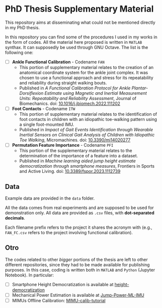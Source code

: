 # PhD Thesis Supplementary Material

This repository aims at disseminating what could not be mentioned directly in my PhD thesis.

In this repository you can find some of the procedures I used in my works in the form of codes. All the material here proposed is written in ```MATLAB``` synthax. It can supposedly be used through GNU Octave. The list is the following one:

- [ ] **Ankle Functional Calibration** - Codename ```FAN```
  - This portion of supplementary material relates to the creation of an anatomical coordinate system for the ankle joint complex. It was chosen to use a functional approach and stress for its repeatability and reliability during straight walking bouts. 
  - Published in *A Functional Calibration Protocol for Ankle Plantar-Dorsiflexion Estimate using Magnetic and Inertial Measurement Units: Repeatability and Reliability Assessment*, Journal of Biomechanics. doi: [10.1016/j.jbiomech.2022.111202](https://doi.org/10.1016/j.jbiomech.2022.111202)
- [ ] **Foot Contacts**  - Codename ```ITW```
  - This portion of supplementary material relates to the identification of foot contacts in children with an idiopathic toe-walking pattern using a single foot-mounted IMU.
  - Published in *Impact of Gait Events Identification through Wearable Inertial Sensors on Clinical Gait Analysis of Children with Idiopathic Toe Walking*, Micromachines. doi: [10.3390/mi14020277](https://doi.org/10.3390/mi14020277)
- [ ] **Permutation Feature Importance**  - Codename ```PFI``` 
  - This portion of the supplementary material relates to the determination of the importance of a feature into a dataset.
  - Published in *Machine learning aided jump height estimate democratization through smartphone measures*, Frontiers in Sports and Active Living. doi: [10.3389/fspor.2023.1112739](https://doi.org/10.3389/fspor.2023.1112739)

## Data

Example data are provided in the ```data``` folder. 

All the data comes from real experiments and are supposed to be used for demonstration only. All data are provided as ```.csv``` files, with **dot-separated decimals**.

Each filename prefix refers to the project it shares the acronym with (e.g., ```FAN_FC.csv``` refers to the project involving functional calibration). 

## Otro 

The codes related to other *bigger* portions of the thesis are left to other different repositories, since they had to be made available for publishing purposes. In this case, coding is written both in ```MATLAB``` and ```Python``` (Jupyter Notebook). In particular:

- [ ] Smartphone Height Democratization is available at [height-democratization](https://github.com/Maskul93/height-democratization)
- [ ] Mechanical Power Estimation is available at [Jump-Power-ML-IMU](https://github.com/Maskul93/Jump-Power-ML-IMU)
- [ ] MIMUs Offline Calibration: [MIMU-calib-tutorial](https://github.com/Maskul93/MIMU-calib-tutorial)
